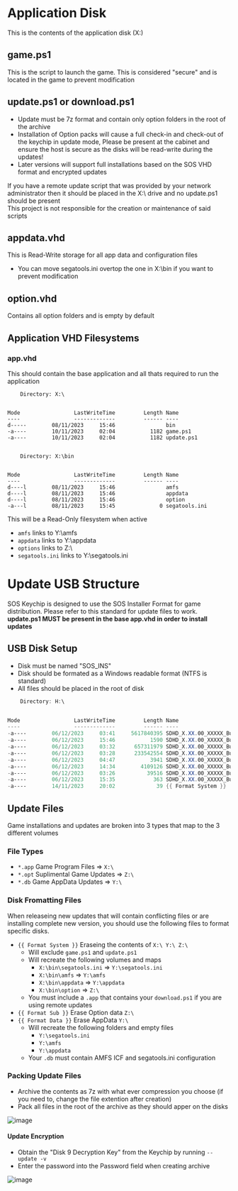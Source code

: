 # Application Disk
This is the contents of the application disk (X:\)

## game.ps1
This is the script to launch the game.
This is considered "secure" and is located in the game to prevent modification
## update.ps1 or download.ps1
* Update must be 7z format and contain only option folders in the root of the archive
* Installation of Option packs will cause a full check-in and check-out of the keychip in update mode, Please be present at the cabinet and ensure the host is secure as the disks will be read-write during the updates!
* Later versions will support full installations based on the SOS VHD format and encrypted updates

If you have a remote update script that was provided by your network administrator then it should be placed in the X:\ drive and no update.ps1 should be present<br/>
This project is not responsible for the creation or maintenance of said scripts

## appdata.vhd
This is Read-Write storage for all app data and configuration files
* You can move segatools.ini overtop the one in X:\bin if you want to prevent modification
## option.vhd
Contains all option folders and is empty by default


## Application VHD Filesystems
### app.vhd
This should contain the base application and all thats required to run the application
```
    Directory: X:\


Mode                 LastWriteTime         Length Name
----                 -------------         ------ ----
d-----        08/11/2023     15:46                bin
-a----        10/11/2023     02:04           1182 game.ps1
-a----        10/11/2023     02:04           1182 update.ps1


    Directory: X:\bin


Mode                 LastWriteTime         Length Name
----                 -------------         ------ ----
d----l        08/11/2023     15:46                amfs
d----l        08/11/2023     15:46                appdata
d----l        08/11/2023     15:46                option
-a---l        08/11/2023     15:45              0 segatools.ini
```
This will be a Read-Only filesystem when active
* `amfs` links to Y:\amfs
* `appdata` links to Y:\appdata
* `options` links to Z:\
* `segatools.ini` links to Y:\segatools.ini

# Update USB Structure
SOS Keychip is designed to use the SOS Installer Format for game distribution. Please refer to this standard for update files to work.<br/>
**update.ps1 MUST be present in the base app.vhd in order to install updates**

## USB Disk Setup
* Disk must be named "SOS_INS"
* Disk should be formated as a Windows readable format (NTFS is standard)
* All files should be placed in the root of disk
```powershell
    Directory: H:\


Mode                 LastWriteTime         Length Name
----                 -------------         ------ ----
-a----        06/12/2023     03:41     5617840395 SDHD_X.XX.00_XXXXX_Bundled_SOS_INS_XXXXXXXX_0000_Base.app
-a----        06/12/2023     15:46           1590 SDHD_X.XX.00_XXXXX_Bundled_SOS_INS_XXXXXXXX_0000_Base.db
-a----        06/12/2023     03:32      657311979 SDHD_X.XX.00_XXXXX_Bundled_SOS_INS_XXXXXXXX_0099_Omnimix.opt
-a----        06/12/2023     03:28      233542554 SDHD_X.XX.00_XXXXX_Bundled_SOS_INS_XXXXXXXX_0100.opt
-a----        06/12/2023     04:47           3941 SDHD_X.XX.00_XXXXX_Bundled_SOS_INS_XXXXXXXX_9000_AppData.db
-a----        06/12/2023     14:34        4109126 SDHD_X.XX.00_XXXXX_Bundled_SOS_INS_XXXXXXXX_9000_RealCab.app
-a----        06/12/2023     03:26          39516 SDHD_X.XX.00_XXXXX_Bundled_SOS_INS_XXXXXXXX_9999_Suplimental.opt
-a----        06/12/2023     15:35            363 SDHD_X.XX.00_XXXXX_Bundled_SOS_INS_XXXXXXXX_Z9ML_vorekazari.db
-a----        14/11/2023     20:02             39 {{ Format System }}
```

## Update Files
Game installations and updates are broken into 3 types that map to the 3 different volumes
### File Types
* `*.app` Game Program Files => `X:\`
* `*.opt` Suplimental Game Updates => `Z:\`
* `*.db` Game AppData Updates => `Y:\`

### Disk Fromatting Files
When releaseing new updates that will contain conflicting files or are installing complete new version, you should use the following files to format specific disks.
* `{{ Format System }}` Eraseing the contents of `X:\ Y:\ Z:\`
  * Will exclude `game.ps1` and `update.ps1`
  * Will recreate the following volumes and maps
    * `X:\bin\segatools.ini` => `Y:\segatools.ini`
    * `X:\bin\amfs` => `Y:\amfs`
    * `X:\bin\appdata` => `Y:\appdata`
    * `X:\bin\option` => `Z:\`
  * You must include a `.app` that contains your `download.ps1` if you are using remote updates
* `{{ Format Sub }}` Erase Option data `Z:\`
* `{{ Format Data }}` Erase AppData `Y:\`
  * Will recreate the following folders and empty files
    * `Y:\segatools.ini`
    * `Y:\amfs`
    * `Y:\appdata`
  * Your `.db` must contain AMFS ICF and segatools.ini configuration

### Packing Update Files
* Archive the contents as 7z with what ever compression you choose (if you need to, change the file extention after creation)
* Pack all files in the root of the archive as they should apper on the disks

![image](https://github.com/UiharuKazari2008/SOS-Keychip/assets/15165770/1e114ad8-8411-40a3-b1f4-a3ca950e3037)

#### Update Encryption
* Obtain the "Disk 9 Decryption Key" from the Keychip by running `--update -v`
* Enter the password into the Password field when creating archive

![image](https://github.com/UiharuKazari2008/SOS-Keychip/assets/15165770/e94b325b-42c5-4a6f-877c-c4d4e8f155a2)
